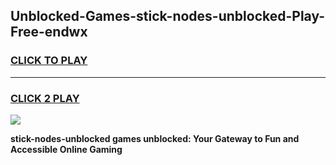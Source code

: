 
## Unblocked-Games-stick-nodes-unblocked-Play-Free-endwx
<h3>
<a href="https://premium76.site?title=stick-nodes-unblocked&ref=12A">CLICK TO PLAY</a></h3>
<hr>

<h3>
<a href="https://premium76.site?title=stick-nodes-unblocked&ref=12A">CLICK 2 PLAY</a>
  
</h3>

<a href="https://premium76.site?title=stick-nodes-unblocked&ref=12A"><img src="https://clearcache.store/games.png"></a>


**stick-nodes-unblocked games unblocked: Your Gateway to Fun and Accessible Online Gaming**
